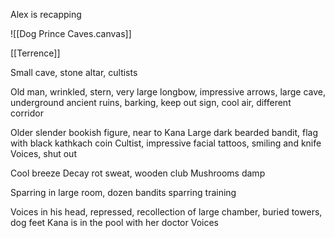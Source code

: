 Alex is recapping

![[Dog Prince Caves.canvas]]


[[Terrence]]

Small cave, stone altar, cultists

Old man, wrinkled, stern, very large longbow, impressive arrows, large cave, underground ancient ruins, barking, keep out sign, cool air, different corridor

Older slender bookish figure, near to Kana
Large dark bearded bandit, flag with black kathkach coin
Cultist, impressive facial tattoos, smiling and knife
Voices, shut out

Cool breeze
Decay rot sweat, wooden club
Mushrooms damp

Sparring in large room, dozen bandits sparring training

Voices in his head, repressed, recollection of large chamber, buried towers, dog feet
Kana is in the pool with her doctor
Voices 



